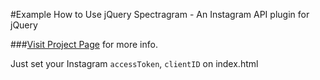 #Example How to Use jQuery Spectragram - An Instagram API plugin for jQuery

###[Visit Project Page](http://lab.adrianquevedo.com/jquery-spectragram) for more info.

Just set your Instagram ```accessToken```, ```clientID``` on index.html

